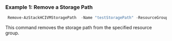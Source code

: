 ### Example 1: Remove a Storage Path
```powershell
 Remove-AzStackHCIVMStoragePath  -Name "testStoragePath" -ResourceGroupName "test-rg"

```
This command removes the storage path from the specified resource group. 